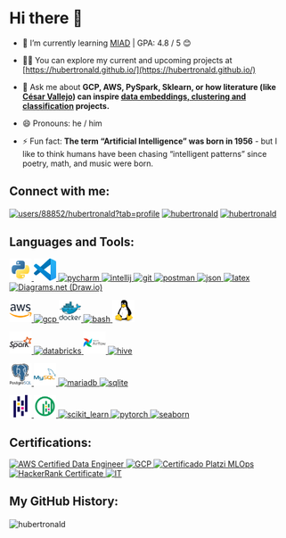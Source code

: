 
<h1 align="left">Hi there 👋</h1>

- 🌱 I’m currently learning <a href="https://www.coursera.org/degrees/maestria-analitica-de-datos-uniandes" target="blank"> MIAD</a> | GPA: 4.8 / 5 😊

- 👨‍💻 You can explore my current and upcoming projects at [https://hubertronald.github.io/](https://hubertronald.github.io/)

- 💬 Ask me about **GCP, AWS, PySpark, Sklearn, or how literature (like [César Vallejo](https://en.wikipedia.org/wiki/C%C3%A9sar_Vallejo)) can inspire [data embeddings, clustering and classification](https://github.com/HubertRonald/VersoVector) projects.**

- 😄 Pronouns: he / him
 
- ⚡ Fun fact: **The term “Artificial Intelligence” was born in 1956** - but I like to think humans have been chasing “intelligent patterns” since poetry, math, and music were born.

<h2 align="left">Connect with me:</h2>
<p align="left">
<a href="https://es.stackoverflow.com/users/88852/hubertronald?tab=profile" target="blank"><img align="center" src="https://raw.githubusercontent.com/rahuldkjain/github-profile-readme-generator/master/src/images/icons/Social/stack-overflow.svg" alt="users/88852/hubertronald?tab=profile" height="30" width="40" /></a>
<a href="https://kaggle.com/hubertronald" target="blank"><img align="center" src="https://raw.githubusercontent.com/rahuldkjain/github-profile-readme-generator/master/src/images/icons/Social/kaggle.svg" alt="hubertronald" height="30" width="40" /></a>
<a href="https://www.hackerrank.com/hubertronald" target="blank"><img align="center" src="https://raw.githubusercontent.com/rahuldkjain/github-profile-readme-generator/master/src/images/icons/Social/hackerrank.svg" alt="hubertronald" height="30" width="40" /></a>
</p>

<h2 align="left">Languages and Tools:</h2>
<p align="left"> 
  
<a href="https://www.python.org" target="_blank" rel="noreferrer"> <img src="https://raw.githubusercontent.com/devicons/devicon/master/icons/python/python-original.svg" alt="python" width="40" height="40"/> </a> 
<a href="https://code.visualstudio.com/" target="_blank" rel="noreferrer"> <img src="https://raw.githubusercontent.com/devicons/devicon/master/icons/vscode/vscode-original.svg" alt="vscode" width="40" height="40"/> </a>
<a href="https://www.jetbrains.com/pycharm/" target="_blank" rel="noreferrer"> <img src="https://cdn.jsdelivr.net/gh/devicons/devicon/icons/pycharm/pycharm-original.svg" alt="pycharm" width="40" height="40"/> </a>
<a href="https://www.jetbrains.com/idea/" target="_blank" rel="noreferrer"> <img src="https://cdn.jsdelivr.net/gh/devicons/devicon/icons/intellij/intellij-original.svg" alt="intellij" width="40" height="40"/> </a>
<a href="https://git-scm.com/" target="_blank" rel="noreferrer"> <img src="https://www.vectorlogo.zone/logos/git-scm/git-scm-icon.svg" alt="git" width="40" height="40"/> </a> 
<a href="https://postman.com" target="_blank" rel="noreferrer"> <img src="https://www.vectorlogo.zone/logos/getpostman/getpostman-icon.svg" alt="postman" width="40" height="40"/> </a> 
<a href="https://www.json.org/json-es.html" target="_blank" rel="noreferrer"> <img src="https://raw.githubusercontent.com/simple-icons/simple-icons/develop/icons/json.svg" alt="json" width="40" height="40"/> </a>
<a href="https://www.latex-project.org/" target="_blank" rel="noreferrer"> <img src="https://cdn.jsdelivr.net/gh/devicons/devicon/icons/latex/latex-original.svg" alt="latex" width="40" height="40"/> </a>
<a href="https://www.diagrams.net/" target="_blank" rel="noreferrer"> <img src="https://raw.githubusercontent.com/simple-icons/simple-icons/develop/icons/diagramsdotnet.svg" alt="Diagrams.net (Draw.io)" width="40" height="40"/> </a>

<a href="https://aws.amazon.com" target="_blank" rel="noreferrer"> <img src="https://raw.githubusercontent.com/devicons/devicon/master/icons/amazonwebservices/amazonwebservices-original-wordmark.svg" alt="aws" width="40" height="40"/> </a> 
<a href="https://cloud.google.com" target="_blank" rel="noreferrer"> <img src="https://www.vectorlogo.zone/logos/google_cloud/google_cloud-icon.svg" alt="gcp" width="40" height="40"/> </a> 
<a href="https://www.docker.com/" target="_blank" rel="noreferrer"> <img src="https://raw.githubusercontent.com/devicons/devicon/master/icons/docker/docker-original-wordmark.svg" alt="docker" width="40" height="40"/> </a> 
<a href="https://www.gnu.org/software/bash/" target="_blank" rel="noreferrer"> <img src="https://www.vectorlogo.zone/logos/gnu_bash/gnu_bash-icon.svg" alt="bash" width="40" height="40"/> </a> 
<a href="https://www.linux.org/" target="_blank" rel="noreferrer"> <img src="https://raw.githubusercontent.com/devicons/devicon/master/icons/linux/linux-original.svg" alt="linux" width="40" height="40"/> </a> 

<a href="https://spark.apache.org/pyspark/" target="_blank" rel="noreferrer"> <img src="https://raw.githubusercontent.com/devicons/devicon/master/icons/apachespark/apachespark-original-wordmark.svg" alt="pyspark" width="40" height="40"/> </a>
<a href="https://www.databricks.com/" target="_blank" rel="noreferrer"> <img src="https://upload.wikimedia.org/wikipedia/commons/9/9d/Databricks-logo.svg" alt="databricks" width="40" height="40"/> </a>
<a href="https://airflow.apache.org/" target="_blank" rel="noreferrer"> <img src="https://raw.githubusercontent.com/devicons/devicon/master/icons/apacheairflow/apacheairflow-original-wordmark.svg" alt="airflow" width="40" height="40"/> </a>
<a href="https://hive.apache.org/" target="_blank" rel="noreferrer"> <img src="https://www.vectorlogo.zone/logos/apache_hive/apache_hive-icon.svg" alt="hive" width="40" height="40"/> </a> 

<a href="https://www.postgresql.org" target="_blank" rel="noreferrer"> <img src="https://raw.githubusercontent.com/devicons/devicon/master/icons/postgresql/postgresql-original-wordmark.svg" alt="postgresql" width="40" height="40"/> </a> 
<a href="https://www.mysql.com/" target="_blank" rel="noreferrer"> <img src="https://raw.githubusercontent.com/devicons/devicon/master/icons/mysql/mysql-original-wordmark.svg" alt="mysql" width="40" height="40"/> </a> 
<a href="https://mariadb.org/" target="_blank" rel="noreferrer"> <img src="https://www.vectorlogo.zone/logos/mariadb/mariadb-icon.svg" alt="mariadb" width="40" height="40"/> </a> 
<a href="https://www.sqlite.org/" target="_blank" rel="noreferrer"> <img src="https://www.vectorlogo.zone/logos/sqlite/sqlite-icon.svg" alt="sqlite" width="40" height="40"/> </a> 

<a href="https://pandas.pydata.org/" target="_blank" rel="noreferrer"> <img src="https://raw.githubusercontent.com/devicons/devicon/2ae2a900d2f041da66e950e4d48052658d850630/icons/pandas/pandas-original.svg" alt="pandas" width="40" height="40"/> </a> 
<a href="https://geopandas.org/" target="_blank" rel="noreferrer"> <img src="https://raw.githubusercontent.com/geopandas/geopandas/main/doc/source/_static/logo/geopandas_icon.png" alt="geopandas" width="40" height="40"/> </a>
<a href="https://scikit-learn.org/" target="_blank" rel="noreferrer"> <img src="https://upload.wikimedia.org/wikipedia/commons/0/05/Scikit_learn_logo_small.svg" alt="scikit_learn" width="40" height="40"/> </a> 
<a href="https://pytorch.org/" target="_blank" rel="noreferrer"> <img src="https://www.vectorlogo.zone/logos/pytorch/pytorch-icon.svg" alt="pytorch" width="40" height="40"/> </a> 
<a href="https://seaborn.pydata.org/" target="_blank" rel="noreferrer"> <img src="https://seaborn.pydata.org/_images/logo-mark-lightbg.svg" alt="seaborn" width="40" height="40"/> </a> 
</p>

<h2 align="left">Certifications:</h2>
<p align="left">
  <a href="https://cp.certmetrics.com/amazon/en/public/verify/credential/fd1a4adb651346fcaadf3c0826d72033" target="_blank" rel="noreferrer">
    <img src="https://img.shields.io/badge/AWS-Certified%20Data%20Engineer%20--%20Associate-%23FF9900?style=flat-square&logo=amazon-aws&logoColor=white" alt="AWS Certified Data Engineer"/>
  </a>
    <a href="https://www.coursera.org/learner/hubertronald" target="_blank" rel="noreferrer">
    <img src="https://img.shields.io/badge/Coursera-GCP-0056D2?style=flat-square&logo=coursera&logoColor=white" alt="GCP"/>
  </a>
  <a href="https://platzi.com/p/hubertronald/" target="_blank" rel="noreferrer">
    <img src="https://img.shields.io/badge/Platzi-MLOps-74C72B?style=flat-square&logo=platzi&logoColor=white" alt="Certificado Platzi MLOps"/>
  </a>
  <a href="https://www.hackerrank.com/hubertronald" target="_blank" rel="noreferrer">
    <img src="https://img.shields.io/badge/HackerRank:Badges-2EC866?style=flat-square&logo=hackerrank&logoColor=white" alt="HackerRank Certificate"/>
  </a>
  <a href="https://www.udemy.com/user/hubertronald/" target="_blank" rel="noreferrer">
    <img src="https://img.shields.io/badge/Udemy-IT-EC5252?style=flat-square&logo=udemy&logoColor=white" alt="IT"/>
  </a>
</p>

<h2 align="left">My GitHub History:</h2>

<p><img align="center" src="https://github-readme-streak-stats.herokuapp.com/?user=hubertronald&" alt="hubertronald" /></p>